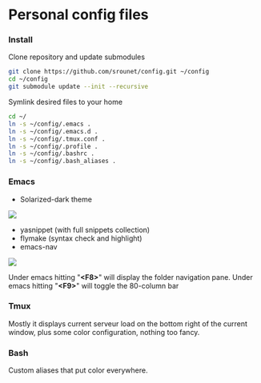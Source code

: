 # Personal config files


### Install

Clone repository and update submodules

```sh
git clone https://github.com/srounet/config.git ~/config
cd ~/config
git submodule update --init --recursive
```

Symlink desired files to your home

```sh
cd ~/
ln -s ~/config/.emacs .
ln -s ~/config/.emacs.d .
ln -s ~/config/.tmux.conf .
ln -s ~/config/.profile .
ln -s ~/config/.bashrc .
ln -s ~/config/.bash_aliases .
```

### Emacs

- Solarized-dark theme

![](http://batsov.com/images/articles/solarized-emacs.png)

- yasnippet (with full snippets collection)
- flymake (syntax check and highlight)
- emacs-nav

![](http://i.imgur.com/Tzid4.png)

Under emacs hitting "**\<F8>**" will display the folder navigation pane.
Under emacs hitting "**\<F9>**" will toggle the 80-column bar

### Tmux

Mostly it displays current serveur load on the bottom right of the current window, plus some color configuration, nothing too fancy.

### Bash

Custom aliases that put color everywhere.
